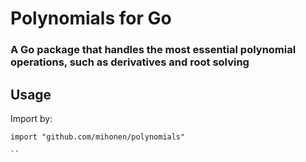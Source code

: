 # Polynomials for Go
### A Go package that handles the most essential polynomial operations, such as derivatives and root solving

## Usage

Import by:   
```
import "github.com/mihonen/polynomials"

``